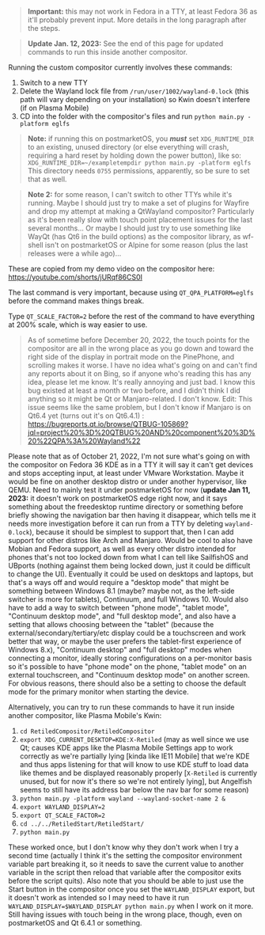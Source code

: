 > **Important:** this may not work in Fedora in a TTY, at least Fedora 36 as it'll probably prevent input. More details in the long paragraph after the steps.

> **Update Jan. 12, 2023:** See the end of this page for updated commands to run this inside another compositor.

Running the custom compositor currently involves these commands:
1. Switch to a new TTY
2. Delete the Wayland lock file from `/run/user/1002/wayland-0.lock` (this path will vary depending on your installation) so Kwin doesn't interfere (if on Plasma Mobile)
3. CD into the folder with the compositor's files and run `python main.py -platform eglfs`

> **Note:** if running this on postmarketOS, you ***must*** set `XDG_RUNTIME_DIR` to an existing, unused directory (or else everything will crash, requiring a hard reset by holding down the power button), like so:
`XDG_RUNTIME_DIR=~/exampletempdir python main.py -platform eglfs`
This directory needs `0755` permissions, apparently, so be sure to set that as well.

> **Note 2:** for some reason, I can't switch to other TTYs while it's running. Maybe I should just try to make a set of plugins for Wayfire and drop my attempt at making a QtWayland compositor? Particularly as it's been really slow with touch point placement issues for the last several months... Or maybe I should just try to use something like WayQt (has Qt6 in the build options) as the compositor library, as wf-shell isn't on postmarketOS or Alpine for some reason (plus the last releases were a while ago)...

These are copied from my demo video on the compositor here:
https://youtube.com/shorts/jURqf86CS0I

The last command is very important, because using `QT_QPA_PLATFORM=eglfs` before the command makes things break.

Type `QT_SCALE_FACTOR=2` before the rest of the command to have everything at 200% scale, which is way easier to use.

> As of sometime before December 20, 2022, the touch points for the compositor are all in the wrong place as you go down and toward the right side of the display in portrait mode on the PinePhone, and scrolling makes it worse. I have no idea what's going on and can't find any reports about it on Bing, so if anyone who's reading this has any idea, please let me know. It's really annoying and just bad. I know this bug existed at least a month or two before, and I didn't think I did anything so it might be Qt or Manjaro-related. I don't know. Edit: This issue seems like the same problem, but I don't know if Manjaro is on Qt6.4 yet (turns out it's on Qt6.4.1) : https://bugreports.qt.io/browse/QTBUG-105869?jql=project%20%3D%20QTBUG%20AND%20component%20%3D%20%22QPA%3A%20Wayland%22

Please note that as of October 21, 2022, I'm not sure what's going on with the compositor on Fedora 36 KDE as in a TTY it will say it can't get devices and stops accepting input, at least under VMware Workstation. Maybe it would be fine on another desktop distro or under another hypervisor, like QEMU. Need to mainly test it under postmarketOS for now (**update Jan 11, 2023:** it doesn't work on postmarketOS edge right now, and it says something about the freedesktop runtime directory or something before briefly showing the navigation bar then having it disappear, which tells me it needs more investigation before it can run from a TTY by deleting `wayland-0.lock`), because it should be simplest to support that, then I can add support for other distros like Arch and Manjaro. Would be cool to also have Mobian and Fedora support, as well as every other distro intended for phones that's not too locked down from what I can tell like SailfishOS and UBports (nothing against them being locked down, just it could be difficult to change the UI). Eventually it could be used on desktops and laptops, but that's a ways off and would require a "desktop mode" that might be something between Windows 8.1 (maybe? maybe not, as the left-side switcher is more for tablets), Continuum, and full Windows 10. Would also have to add a way to switch between "phone mode", "tablet mode", "Continuum desktop mode", and "full desktop mode", and also have a setting that allows choosing between the "tablet" (because the external/secondary/tertiary/etc display could be a touchscreen and work better that way, or maybe the user prefers the tablet-first experience of Windows 8.x), "Continuum desktop" and "full desktop" modes when connecting a monitor, ideally storing configurations on a per-monitor basis so it's possible to have "phone mode" on the phone, "tablet mode" on an external touchscreen, and "Continuum desktop mode" on another screen. For obvious reasons, there should also be a setting to choose the default mode for the primary monitor when starting the device.

Alternatively, you can try to run these commands to have it run inside another compositor, like Plasma Mobile's Kwin:
1. `cd RetiledCompositor/RetiledCompositor`
2. `export XDG_CURRENT_DESKTOP=KDE:X-Retiled` (may as well since we use Qt; causes KDE apps like the Plasma Mobile Settings app to work correctly as we're partially lying [kinda like IE11 Mobile] that we're KDE and thus apps listening for that will know to use KDE stuff to load data like themes and be displayed reasonably properly [`X-Retiled` is currently unused, but for now it's there so we're not entirely lying], but Angelfish seems to still have its address bar below the nav bar for some reason)
3. `python main.py -platform wayland --wayland-socket-name 2 &`
4. `export WAYLAND_DISPLAY=2`
5. `export QT_SCALE_FACTOR=2`
6. `cd ../../RetiledStart/RetiledStart/`
7. `python main.py`

These worked once, but I don't know why they don't work when I try a second time (actually I think it's the setting the compositor environment variable part breaking it, so it needs to save the current value to another variable in the script then reload that variable after the compositor exits before the script quits). Also note that you should be able to just use the Start button in the compositor once you set the `WAYLAND_DISPLAY` export, but it doesn't work as intended so I may need to have it run `WAYLAND_DISPLAY=$WAYLAND_DISPLAY python main.py` when I work on it more. Still having issues with touch being in the wrong place, though, even on postmarketOS and Qt 6.4.1 or something.
